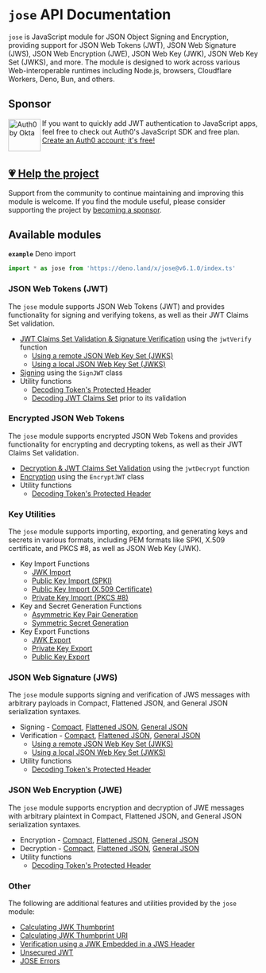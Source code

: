 # `jose` API Documentation

`jose` is JavaScript module for JSON Object Signing and Encryption, providing support for JSON Web Tokens (JWT), JSON Web Signature (JWS), JSON Web Encryption (JWE), JSON Web Key (JWK), JSON Web Key Set (JWKS), and more. The module is designed to work across various Web-interoperable runtimes including Node.js, browsers, Cloudflare Workers, Deno, Bun, and others.

## Sponsor

<picture>
  <source media="(prefers-color-scheme: dark)" srcset="../sponsor/Auth0byOkta_dark.png">
  <source media="(prefers-color-scheme: light)" srcset="../sponsor/Auth0byOkta_light.png">
  <img height="65" align="left" alt="Auth0 by Okta" src="../sponsor/Auth0byOkta_light.png">
</picture>

If you want to quickly add JWT authentication to JavaScript apps, feel free to check out Auth0's JavaScript SDK and free plan. [Create an Auth0 account; it's free!][sponsor-auth0]<br><br>

## [💗 Help the project](https://github.com/sponsors/panva)

Support from the community to continue maintaining and improving this module is welcome. If you find the module useful, please consider supporting the project by [becoming a sponsor](https://github.com/sponsors/panva).

## Available modules

**`example`** Deno import
```js
import * as jose from 'https://deno.land/x/jose@v6.1.0/index.ts'
```

### JSON Web Tokens (JWT)

The `jose` module supports JSON Web Tokens (JWT) and provides functionality for signing and verifying tokens, as well as their JWT Claims Set validation.

- [JWT Claims Set Validation & Signature Verification](https://github.com/panva/jose/blob/v6.1.0/docs/jwt/verify/functions/jwtVerify.md) using the `jwtVerify` function
  - [Using a remote JSON Web Key Set (JWKS)](https://github.com/panva/jose/blob/v6.1.0/docs/jwks/remote/functions/createRemoteJWKSet.md)
  - [Using a local JSON Web Key Set (JWKS)](https://github.com/panva/jose/blob/v6.1.0/docs/jwks/local/functions/createLocalJWKSet.md)
- [Signing](https://github.com/panva/jose/blob/v6.1.0/docs/jwt/sign/classes/SignJWT.md) using the `SignJWT` class
- Utility functions
  - [Decoding Token's Protected Header](https://github.com/panva/jose/blob/v6.1.0/docs/util/decode_protected_header/functions/decodeProtectedHeader.md)
  - [Decoding JWT Claims Set](https://github.com/panva/jose/blob/v6.1.0/docs/util/decode_jwt/functions/decodeJwt.md) prior to its validation

### Encrypted JSON Web Tokens

The `jose` module supports encrypted JSON Web Tokens and provides functionality for encrypting and decrypting tokens, as well as their JWT Claims Set validation.

- [Decryption & JWT Claims Set Validation](https://github.com/panva/jose/blob/v6.1.0/docs/jwt/decrypt/functions/jwtDecrypt.md) using the `jwtDecrypt` function
- [Encryption](https://github.com/panva/jose/blob/v6.1.0/docs/jwt/encrypt/classes/EncryptJWT.md) using the `EncryptJWT` class
- Utility functions
  - [Decoding Token's Protected Header](https://github.com/panva/jose/blob/v6.1.0/docs/util/decode_protected_header/functions/decodeProtectedHeader.md)

### Key Utilities

The `jose` module supports importing, exporting, and generating keys and secrets in various formats, including PEM formats like SPKI, X.509 certificate, and PKCS #8, as well as JSON Web Key (JWK).

- Key Import Functions
  - [JWK Import](https://github.com/panva/jose/blob/v6.1.0/docs/key/import/functions/importJWK.md)
  - [Public Key Import (SPKI)](https://github.com/panva/jose/blob/v6.1.0/docs/key/import/functions/importSPKI.md)
  - [Public Key Import (X.509 Certificate)](https://github.com/panva/jose/blob/v6.1.0/docs/key/import/functions/importX509.md)
  - [Private Key Import (PKCS #8)](https://github.com/panva/jose/blob/v6.1.0/docs/key/import/functions/importPKCS8.md)
- Key and Secret Generation Functions
  - [Asymmetric Key Pair Generation](https://github.com/panva/jose/blob/v6.1.0/docs/key/generate_key_pair/functions/generateKeyPair.md)
  - [Symmetric Secret Generation](https://github.com/panva/jose/blob/v6.1.0/docs/key/generate_secret/functions/generateSecret.md)
- Key Export Functions
  - [JWK Export](https://github.com/panva/jose/blob/v6.1.0/docs/key/export/functions/exportJWK.md)
  - [Private Key Export](https://github.com/panva/jose/blob/v6.1.0/docs/key/export/functions/exportPKCS8.md)
  - [Public Key Export](https://github.com/panva/jose/blob/v6.1.0/docs/key/export/functions/exportSPKI.md)

### JSON Web Signature (JWS)

The `jose` module supports signing and verification of JWS messages with arbitrary payloads in Compact, Flattened JSON, and General JSON serialization syntaxes.

- Signing - [Compact](https://github.com/panva/jose/blob/v6.1.0/docs/jws/compact/sign/classes/CompactSign.md), [Flattened JSON](https://github.com/panva/jose/blob/v6.1.0/docs/jws/flattened/sign/classes/FlattenedSign.md), [General JSON](https://github.com/panva/jose/blob/v6.1.0/docs/jws/general/sign/classes/GeneralSign.md)
- Verification - [Compact](https://github.com/panva/jose/blob/v6.1.0/docs/jws/compact/verify/functions/compactVerify.md), [Flattened JSON](https://github.com/panva/jose/blob/v6.1.0/docs/jws/flattened/verify/functions/flattenedVerify.md), [General JSON](https://github.com/panva/jose/blob/v6.1.0/docs/jws/general/verify/functions/generalVerify.md)
  - [Using a remote JSON Web Key Set (JWKS)](https://github.com/panva/jose/blob/v6.1.0/docs/jwks/remote/functions/createRemoteJWKSet.md)
  - [Using a local JSON Web Key Set (JWKS)](https://github.com/panva/jose/blob/v6.1.0/docs/jwks/local/functions/createLocalJWKSet.md)
- Utility functions
  - [Decoding Token's Protected Header](https://github.com/panva/jose/blob/v6.1.0/docs/util/decode_protected_header/functions/decodeProtectedHeader.md)

### JSON Web Encryption (JWE)

The `jose` module supports encryption and decryption of JWE messages with arbitrary plaintext in Compact, Flattened JSON, and General JSON serialization syntaxes.

- Encryption - [Compact](https://github.com/panva/jose/blob/v6.1.0/docs/jwe/compact/encrypt/classes/CompactEncrypt.md), [Flattened JSON](https://github.com/panva/jose/blob/v6.1.0/docs/jwe/flattened/encrypt/classes/FlattenedEncrypt.md), [General JSON](https://github.com/panva/jose/blob/v6.1.0/docs/jwe/general/encrypt/classes/GeneralEncrypt.md)
- Decryption - [Compact](https://github.com/panva/jose/blob/v6.1.0/docs/jwe/compact/decrypt/functions/compactDecrypt.md), [Flattened JSON](https://github.com/panva/jose/blob/v6.1.0/docs/jwe/flattened/decrypt/functions/flattenedDecrypt.md), [General JSON](https://github.com/panva/jose/blob/v6.1.0/docs/jwe/general/decrypt/functions/generalDecrypt.md)
- Utility functions
  - [Decoding Token's Protected Header](https://github.com/panva/jose/blob/v6.1.0/docs/util/decode_protected_header/functions/decodeProtectedHeader.md)

### Other

The following are additional features and utilities provided by the `jose` module:

- [Calculating JWK Thumbprint](https://github.com/panva/jose/blob/v6.1.0/docs/jwk/thumbprint/functions/calculateJwkThumbprint.md)
- [Calculating JWK Thumbprint URI](https://github.com/panva/jose/blob/v6.1.0/docs/jwk/thumbprint/functions/calculateJwkThumbprintUri.md)
- [Verification using a JWK Embedded in a JWS Header](https://github.com/panva/jose/blob/v6.1.0/docs/jwk/embedded/functions/EmbeddedJWK.md)
- [Unsecured JWT](https://github.com/panva/jose/blob/v6.1.0/docs/jwt/unsecured/classes/UnsecuredJWT.md)
- [JOSE Errors](https://github.com/panva/jose/blob/v6.1.0/docs/util/errors/README.md)

[sponsor-auth0]: https://a0.to/signup/panva

[^cjs]: CJS style `let jose = require('jose')` is possible in Node.js versions where `process.features.require_module` is `true` or with the `--experimental-require-module` Node.js CLI flag.
